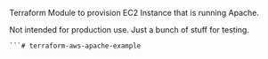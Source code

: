 Terraform Module to provision EC2 Instance that is running Apache.

Not intended for production use. Just a bunch of stuff for testing.

```
```# terraform-aws-apache-example
